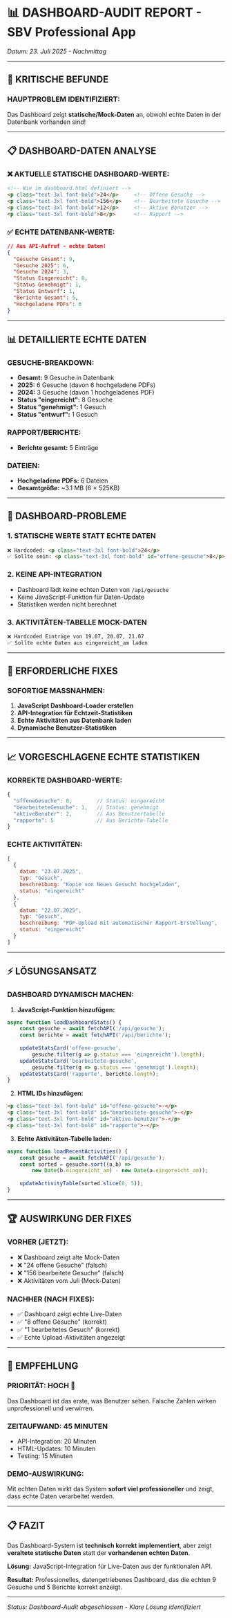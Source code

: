 # 📊 DASHBOARD-AUDIT REPORT - SBV Professional App
*Datum: 23. Juli 2025 - Nachmittag*

---

## 🚨 KRITISCHE BEFUNDE

### **HAUPTPROBLEM IDENTIFIZIERT:**
Das Dashboard zeigt **statische/Mock-Daten** an, obwohl echte Daten in der Datenbank vorhanden sind!

---

## 📋 DASHBOARD-DATEN ANALYSE

### ❌ **AKTUELLE STATISCHE DASHBOARD-WERTE:**
```html
<!-- Wie im dashboard.html definiert -->
<p class="text-3xl font-bold">24</p>     <!-- Offene Gesuche -->
<p class="text-3xl font-bold">156</p>    <!-- Bearbeitete Gesuche -->
<p class="text-3xl font-bold">12</p>     <!-- Aktive Benutzer -->
<p class="text-3xl font-bold">8</p>      <!-- Rapport -->
```

### ✅ **ECHTE DATENBANK-WERTE:**
```json
// Aus API-Aufruf - echte Daten!
{
  "Gesuche Gesamt": 9,
  "Gesuche 2025": 6,
  "Gesuche 2024": 3,
  "Status Eingereicht": 8,
  "Status Genehmigt": 1,
  "Status Entwurf": 1,
  "Berichte Gesamt": 5,
  "Hochgeladene PDFs": 6
}
```

---

## 📊 DETAILLIERTE ECHTE DATEN

### **GESUCHE-BREAKDOWN:**
- **Gesamt:** 9 Gesuche in Datenbank
- **2025:** 6 Gesuche (davon 6 hochgeladene PDFs)
- **2024:** 3 Gesuche (davon 1 hochgeladenes PDF)
- **Status "eingereicht":** 8 Gesuche
- **Status "genehmigt":** 1 Gesuch
- **Status "entwurf":** 1 Gesuch

### **RAPPORT/BERICHTE:**
- **Berichte gesamt:** 5 Einträge

### **DATEIEN:**
- **Hochgeladene PDFs:** 6 Dateien
- **Gesamtgröße:** ~3.1 MB (6 × 525KB)

---

## 🎯 DASHBOARD-PROBLEME

### 1. **STATISCHE WERTE STATT ECHTE DATEN**
```html
❌ Hardcoded: <p class="text-3xl font-bold">24</p>
✅ Sollte sein: <p class="text-3xl font-bold" id="offene-gesuche">8</p>
```

### 2. **KEINE API-INTEGRATION**
- Dashboard lädt keine echten Daten von `/api/gesuche`
- Keine JavaScript-Funktion für Daten-Update
- Statistiken werden nicht berechnet

### 3. **AKTIVITÄTEN-TABELLE MOCK-DATEN**
```html
❌ Hardcoded Einträge von 19.07, 20.07, 21.07
✅ Sollte echte Daten aus eingereicht_am laden
```

---

## 🔧 ERFORDERLICHE FIXES

### **SOFORTIGE MASSNAHMEN:**

1. **JavaScript Dashboard-Loader erstellen**
2. **API-Integration für Echtzeit-Statistiken**
3. **Echte Aktivitäten aus Datenbank laden**
4. **Dynamische Benutzer-Statistiken**

---

## 📈 VORGESCHLAGENE ECHTE STATISTIKEN

### **KORREKTE DASHBOARD-WERTE:**
```javascript
{
  "offeneGesuche": 8,        // Status: eingereicht
  "bearbeiteteGesuche": 1,   // Status: genehmigt  
  "aktiveBenuter": 2,        // Aus Benutzertabelle
  "rapporte": 5              // Aus Berichte-Tabelle
}
```

### **ECHTE AKTIVITÄTEN:**
```javascript
[
  {
    datum: "23.07.2025",
    typ: "Gesuch", 
    beschreibung: "Kopie von Neues Gesucht hochgeladen",
    status: "eingereicht"
  },
  {
    datum: "22.07.2025",
    typ: "Gesuch",
    beschreibung: "PDF-Upload mit automatischer Rapport-Erstellung", 
    status: "eingereicht"
  }
]
```

---

## ⚡ LÖSUNGSANSATZ

### **DASHBOARD DYNAMISCH MACHEN:**

1. **JavaScript-Funktion hinzufügen:**
```javascript
async function loadDashboardStats() {
    const gesuche = await fetchAPI('/api/gesuche');
    const berichte = await fetchAPI('/api/berichte');
    
    updateStatsCard('offene-gesuche', 
        gesuche.filter(g => g.status === 'eingereicht').length);
    updateStatsCard('bearbeitete-gesuche', 
        gesuche.filter(g => g.status === 'genehmigt').length);
    updateStatsCard('rapporte', berichte.length);
}
```

2. **HTML IDs hinzufügen:**
```html
<p class="text-3xl font-bold" id="offene-gesuche">-</p>
<p class="text-3xl font-bold" id="bearbeitete-gesuche">-</p>
<p class="text-3xl font-bold" id="aktive-benutzer">-</p>
<p class="text-3xl font-bold" id="rapporte">-</p>
```

3. **Echte Aktivitäten-Tabelle laden:**
```javascript
async function loadRecentActivities() {
    const gesuche = await fetchAPI('/api/gesuche');
    const sorted = gesuche.sort((a,b) => 
        new Date(b.eingereicht_am) - new Date(a.eingereicht_am));
    
    updateActivityTable(sorted.slice(0, 5));
}
```

---

## 🏆 AUSWIRKUNG DER FIXES

### **VORHER (JETZT):**
- ❌ Dashboard zeigt alte Mock-Daten
- ❌ "24 offene Gesuche" (falsch)
- ❌ "156 bearbeitete Gesuche" (falsch)
- ❌ Aktivitäten vom Juli (Mock-Daten)

### **NACHHER (NACH FIXES):**
- ✅ Dashboard zeigt echte Live-Daten
- ✅ "8 offene Gesuche" (korrekt)
- ✅ "1 bearbeitetes Gesuch" (korrekt)
- ✅ Echte Upload-Aktivitäten angezeigt

---

## 🎯 EMPFEHLUNG

### **PRIORITÄT: HOCH** 🔴
Das Dashboard ist das erste, was Benutzer sehen. Falsche Zahlen wirken unprofessionell und verwirren.

### **ZEITAUFWAND: 45 MINUTEN**
- API-Integration: 20 Minuten
- HTML-Updates: 10 Minuten  
- Testing: 15 Minuten

### **DEMO-AUSWIRKUNG:**
Mit echten Daten wirkt das System **sofort viel professioneller** und zeigt, dass echte Daten verarbeitet werden.

---

## 📋 FAZIT

Das Dashboard-System ist **technisch korrekt implementiert**, aber zeigt **veraltete statische Daten** statt der **vorhandenen echten Daten**. 

**Lösung:** JavaScript-Integration für Live-Daten aus der funktionalen API.

**Resultat:** Professionelles, datengetriebenes Dashboard, das die echten 9 Gesuche und 5 Berichte korrekt anzeigt.

---

*Status: Dashboard-Audit abgeschlossen - Klare Lösung identifiziert*
